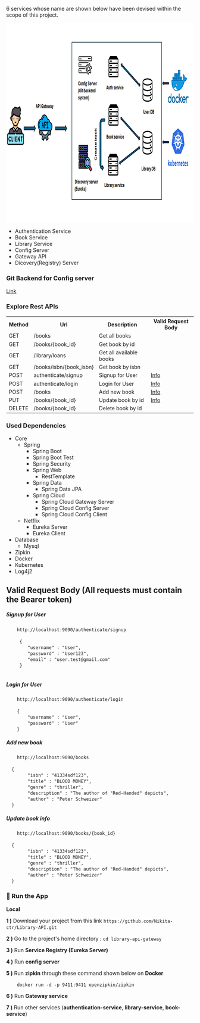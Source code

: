 6 services whose name are shown below have been devised within the scope of this project.

<img src="screenshots/APPLIFE.png" alt="Main Information" width="985" height="533">


- Authentication Service
- Book Service
- Library Service
- Config Server
- Gateway API
- Dicovery(Registry) Server

### Git Backend for Config server

<a href="https://github.com/Nikita-ctr/springappconfig">Link</a>

### Explore Rest APIs

<table style="width:100%">
  <tr>
      <th>Method</th>
      <th>Url</th>
      <th>Description</th>
      <th>Valid Request Body</th>
  </tr>
    <tr>
      <td>GET</td>
      <td>/books</td>
      <td>Get all books</td>
      <td></td>
  </tr>
    <tr>
      <td>GET</td>
      <td>/books/{book_id}</td>
      <td>Get book by id</td>
      <td></td>
  </tr>
    <tr>
      <td>GET</td>
      <td>/library/loans</td>
      <td>Get all available books</td>
      <td></td>
  </tr>
    <tr>
      <td>GET</td>
      <td>/books/isbn/{book_isbn}</td>
      <td>Get book by isbn</td>
      <td></td>
  </tr>
  <tr>
      <td>POST</td>
      <td>authenticate/signup</td>
      <td>Signup for User</td>
      <td><a href="README.md#signup">Info</a></td>
  </tr>
  <tr>
      <td>POST</td>
      <td>authenticate/login</td>
      <td>Login for User</td>
      <td><a href="README.md#login">Info</a></td>
  </tr>
  <tr>
      <td>POST</td>
      <td>/books</td>
      <td>Add new book</td>
      <td><a href="README.md#createbook">Info</a></td>
  </tr>
  <tr>
      <td>PUT</td>
      <td>/books/{book_id}</td>
      <td>Update book by id</td>
      <td><a href="README.md#updatebook">Info</a></td>
  </tr>
  <tr>
      <td>DELETE</td>
      <td>/books/{book_id}</td>
      <td>Delete book by id</td>
      <td></td>
  </tr>

</table>



### Used Dependencies
* Core
    * Spring
        * Spring Boot
        * Spring Boot Test
        * Spring Security
        * Spring Web
            * RestTemplate
        * Spring Data
            * Spring Data JPA
        * Spring Cloud
            * Spring Cloud Gateway Server
            * Spring Cloud Config Server
            * Spring Cloud Config Client
    * Netflix
        * Eureka Server
        * Eureka Client
* Database
    * Mysql
* Zipkin
* Docker
* Kubernetes
* Log4j2


## Valid Request Body (All requests must contain the Bearer token)

##### <a id="signup"> Signup for User
```
    http://localhost:9090/authenticate/signup
    
     {
        "username" : "User",
        "password" : "User123",
        "email" : "user.test@gmail.com"
     }
    
```

##### <a id="login"> Login for User
```
    http://localhost:9090/authenticate/login
    
    {
        "username" : "User",
        "password" : "User"
    }
```

##### <a id="createbook"> Add new book
```
    http://localhost:9090/books
    
  {
        "isbn" : "41334sdf123",
        "title" : "BLOOD MONEY",
        "genre" : "thriller",
        "description" : "The author of "Red-Handed" depicts",
        "author" : "Peter Schweizer"
  }

```

##### <a id="updatebook"> Update book info
```
    http://localhost:9090/books/{book_id}
    
  {
        "isbn" : "41334sdf123",
        "title" : "BLOOD MONEY",
        "genre" : "thriller",
        "description" : "The author of "Red-Handed" depicts",
        "author" : "Peter Schweizer"
  }
```


### 🔨 Run the App

<b>Local</b>

<b>1 )</b> Download your project from this link `https://github.com/Nikita-ctr/Library-API.git`

<b>2 )</b> Go to the project's home directory :  `cd library-api-gateway`

<b>3 )</b> Run <b>Service Registry (Eureka Server)</b>

<b>4 )</b> Run <b>config server</b>

<b>5 )</b> Run <b>zipkin</b> through these command shown below on <b>Docker</b>
```
    docker run -d -p 9411:9411 openzipkin/zipkin
```

<b>6 )</b> Run <b>Gateway service</b>

<b>7 )</b> Run other services (<b>authentication-service</b>, <b>library-service</b>, <b>book-service</b>)


